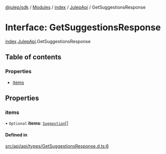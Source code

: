 [@julep/sdk](../README.md) / [Modules](../modules.md) / [index](../modules/index.md) / [JulepApi](../modules/index.JulepApi.md) / GetSuggestionsResponse

# Interface: GetSuggestionsResponse

[index](../modules/index.md).[JulepApi](../modules/index.JulepApi.md).GetSuggestionsResponse

## Table of contents

### Properties

- [items](index.JulepApi.GetSuggestionsResponse.md#items)

## Properties

### items

• `Optional` **items**: [`Suggestion`](index.JulepApi.Suggestion.md)[]

#### Defined in

[src/api/api/types/GetSuggestionsResponse.d.ts:6](https://github.com/julep-ai/samantha-dev/blob/1a65618/sdks/js/src/api/api/types/GetSuggestionsResponse.d.ts#L6)
